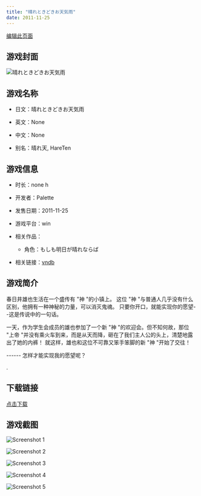 ```yaml
---
title: "晴れときどきお天気雨"
date: 2011-11-25
---
```

[编辑此页面](https://github.com/ACG-3/ADV3-source/blob/main/source/_posts/games/%E5%A4%A9%E6%B0%97%E9%9B%A8.md)

## 游戏封面

![晴れときどきお天気雨](https%3A//pan.timero.xyz/onedrive/img_lib_001/%E5%A4%A9%E6%B0%97%E9%9B%A8_cover.avif)


## 游戏名称

- 日文：晴れときどきお天気雨
- 英文：None
- 中文：None

- 别名：晴れ天, HareTen


## 游戏信息

- 时长：none h
- 开发者：Palette
- 发售日期：2011-11-25
- 游戏平台：win
- 相关作品：
   - 角色：もしも明日が晴れならば

- 相关链接：[vndb](https://vndb.org/v5193)


## 游戏简介

春日井雄也生活在一个盛传有 "神 "的小镇上。
这位 "神 "与普通人几乎没有什么区别，他拥有一种神秘的力量，可以消灭鬼魂。
只要你开口，就能实现你的愿望--这是传说中的一句话。

一天，作为学生会成员的雄也参加了一个新 "神 "的欢迎会。但不知何故，那位 "上帝 "并没有乘火车到来，而是从天而降，砸在了我们主人公的头上，清楚地露出了她的内裤！
就这样，雄也和这位不可靠又笨手笨脚的新 "神 "开始了交往！

------ 怎样才能实现我的愿望呢？

.


## 下载链接

[点击下载](https://pan.timero.xyz/onedrive/adv_lib_001/%E5%A4%A9%E6%B0%97%E9%9B%A8)


## 游戏截图


![Screenshot 1](https%3A//pan.timero.xyz/onedrive/img_lib_001/%E5%A4%A9%E6%B0%97%E9%9B%A8_Screenshot_1.avif)

![Screenshot 2](https%3A//pan.timero.xyz/onedrive/img_lib_001/%E5%A4%A9%E6%B0%97%E9%9B%A8_Screenshot_2.avif)

![Screenshot 3](https%3A//pan.timero.xyz/onedrive/img_lib_001/%E5%A4%A9%E6%B0%97%E9%9B%A8_Screenshot_3.avif)

![Screenshot 4](https%3A//pan.timero.xyz/onedrive/img_lib_001/%E5%A4%A9%E6%B0%97%E9%9B%A8_Screenshot_4.avif)

![Screenshot 5](https%3A//pan.timero.xyz/onedrive/img_lib_001/%E5%A4%A9%E6%B0%97%E9%9B%A8_Screenshot_5.avif)

